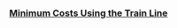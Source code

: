 ### [Minimum Costs Using the Train Line](https://leetcode.com/problems/minimum-costs-using-the-train-line)

